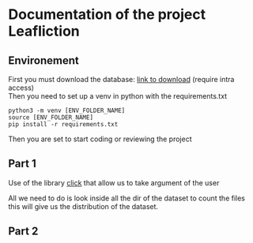 
# Documentation of the project Leafliction

## Environement

First you must download the database: [link to download](https://cdn.intra.42.fr/document/document/17458/leaves.zip) (require intra access)  
Then you need to set up a venv in python with the requirements.txt
```
python3 -m venv [ENV_FOLDER_NAME]
source [ENV_FOLDER_NAME]
pip install -r requirements.txt
```
Then you are set to start coding or reviewing the project

## Part 1


Use of the library [click](https://click.palletsprojects.com/en/8.1.x/) that allow us to take argument of the user

All we need to do is look inside all the dir of the dataset to count the files
this will give us the distribution of the dataset.


## Part 2